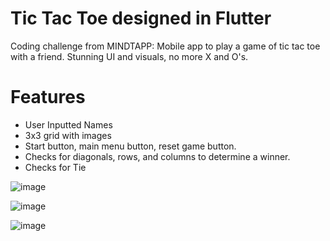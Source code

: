 # Tic Tac Toe designed in Flutter
Coding challenge from MINDTAPP: Mobile app to play a game of tic tac toe with a friend. Stunning UI and visuals, no more X and O's. 

# Features
- User Inputted Names
- 3x3 grid with images
- Start button, main menu button, reset game button.
- Checks for diagonals, rows, and columns to determine a winner.
- Checks for Tie


![image](https://user-images.githubusercontent.com/83481452/233810133-42993cf5-eef6-4b7e-86f0-2e456512dc5c.png)

![image](https://user-images.githubusercontent.com/83481452/233809496-c068006e-e014-40f0-9926-5f134a5c9027.png)

![image](https://user-images.githubusercontent.com/83481452/233809617-80bd71e0-b077-4eaf-9e3d-a1143866cc89.png)

